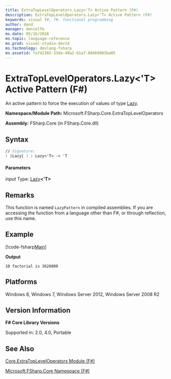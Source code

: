 ```yaml
---
title: ExtraTopLevelOperators.Lazy<'T> Active Pattern (F#)
description: ExtraTopLevelOperators.Lazy<'T> Active Pattern (F#)
keywords: visual f#, f#, functional programming
author: dend
manager: danielfe
ms.date: 05/16/2016
ms.topic: language-reference
ms.prod: visual-studio-dev14
ms.technology: devlang-fsharp
ms.assetid: fa742165-33da-49a2-b1a7-88469903ba05 
---
```


# ExtraTopLevelOperators.Lazy<'T> Active Pattern (F#)

An active pattern to force the execution of values of type [Lazy](https://msdn.microsoft.com/library/b29d0af5-6efb-4a55-a278-2662a4ecc489).

**Namespace/Module Path:** Microsoft.FSharp.Core.ExtraTopLevelOperators

**Assembly:** FSharp.Core (in FSharp.Core.dll)


## Syntax

```fsharp
// Signature:
( |Lazy| ) : Lazy<'T> -> 'T
```

#### Parameters
*input*
Type: [Lazy](https://msdn.microsoft.com/library/b29d0af5-6efb-4a55-a278-2662a4ecc489)**&lt;'T&gt;**

## Remarks
This function is named `LazyPattern` in compiled assemblies. If you are accessing the function from a language other than F#, or through reflection, use this name.

## Example

[!code-fsharp[Main](~samples/snippets/fsharp/corelib2/snippet8.fs)]

**Output**

```
10 factorial is 3628800
```

## Platforms
Windows 8, Windows 7, Windows Server 2012, Windows Server 2008 R2


## Version Information
**F# Core Library Versions**

Supported in: 2.0, 4.0, Portable

## See Also
[Core.ExtraTopLevelOperators Module &#40;F&#35;&#41;](Core.ExtraTopLevelOperators-Module-%5BFSharp%5D.md)

[Microsoft.FSharp.Core Namespace &#40;F&#35;&#41;](Microsoft.FSharp.Core-Namespace-%5BFSharp%5D.md)